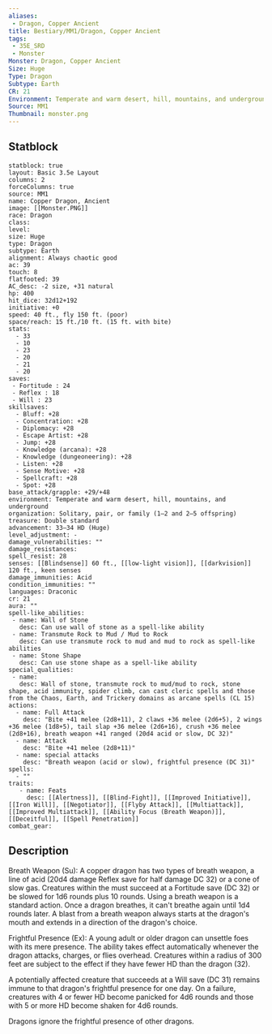 ```yaml
---
aliases:
 - Dragon, Copper Ancient
title: Bestiary/MM1/Dragon, Copper Ancient
tags:
 - 35E_SRD
 - Monster
Monster: Dragon, Copper Ancient
Size: Huge
Type: Dragon
Subtype: Earth
CR: 21
Environment: Temperate and warm desert, hill, mountains, and underground
Source: MM1
Thumbnail: monster.png
---
```


## Statblock

```statblock
statblock: true
layout: Basic 3.5e Layout
columns: 2
forceColumns: true
source: MM1 
name: Copper Dragon, Ancient
image: [[Monster.PNG]]
race: Dragon
class: 
level: 
size: Huge
type: Dragon
subtype: Earth
alignment: Always chaotic good
ac: 39
touch: 8
flatfooted: 39
AC_desc: -2 size, +31 natural
hp: 400
hit_dice: 32d12+192
initiative: +0
speed: 40 ft., fly 150 ft. (poor)
space/reach: 15 ft./10 ft. (15 ft. with bite)
stats:
  - 33
  - 10
  - 23
  - 20
  - 21
  - 20
saves:
 - Fortitude : 24
 - Reflex : 18
 - Will : 23
skillsaves:
  - Bluff: +28
  - Concentration: +28
  - Diplomacy: +28
  - Escape Artist: +28
  - Jump: +28
  - Knowledge (arcana): +28
  - Knowledge (dungeoneering): +28
  - Listen: +28
  - Sense Motive: +28
  - Spellcraft: +28
  - Spot: +28
base_attack/grapple: +29/+48
environment: Temperate and warm desert, hill, mountains, and underground
organization: Solitary, pair, or family (1–2 and 2–5 offspring)
treasure: Double standard
advancement: 33–34 HD (Huge)
level_adjustment: -
damage_vulnerabilities: ""
damage_resistances: 
spell_resist: 28
senses: [[Blindsense]] 60 ft., [[low-light vision]], [[darkvision]] 120 ft., keen senses
damage_immunities: Acid
condition_immunities: ""
languages: Draconic
cr: 21
aura: ""
spell-like_abilities:
 - name: Wall of Stone
   desc: Can use wall of stone as a spell-like ability
 - name: Transmute Rock to Mud / Mud to Rock
   desc: Can use transmute rock to mud and mud to rock as spell-like abilities
 - name: Stone Shape
   desc: Can use stone shape as a spell-like ability
special_qualities:
 - name: 
   desc: Wall of stone, transmute rock to mud/mud to rock, stone shape, acid immunity, spider climb, can cast cleric spells and those from the Chaos, Earth, and Trickery domains as arcane spells (CL 15)
actions:
  - name: Full Attack
    desc: "Bite +41 melee (2d8+11), 2 claws +36 melee (2d6+5), 2 wings +36 melee (1d8+5), tail slap +36 melee (2d6+16), crush +36 melee (2d8+16), breath weapon +41 ranged (20d4 acid or slow, DC 32)"
  - name: Attack
    desc: "Bite +41 melee (2d8+11)"
  - name: special attacks
    desc: "Breath weapon (acid or slow), frightful presence (DC 31)"
spells:
  - ""
traits:
   - name: Feats
     desc: [[Alertness]], [[Blind-Fight]], [[Improved Initiative]], [[Iron Will]], [[Negotiator]], [[Flyby Attack]], [[Multiattack]], [[Improved Multiattack]], [[Ability Focus (Breath Weapon)]], [[Deceitful]], [[Spell Penetration]]
combat_gear:  
```

## Description






Breath Weapon (Su): A copper dragon has two types of breath weapon, a line of acid (20d4 damage Reflex save for half damage DC 32) or a cone of slow gas. Creatures within the must succeed at a Fortitude save (DC 32) or be slowed for 1d6 rounds plus 10 rounds. Using a breath weapon is a standard action. Once a dragon breathes, it can't breathe again until 1d4 rounds later. A blast from a breath weapon always starts at the dragon's mouth and extends in a direction of the dragon's choice.

Frightful Presence (Ex): A young adult or older dragon can unsettle foes with its mere presence. The ability takes effect automatically whenever the dragon attacks, charges, or flies overhead. Creatures within a radius of 300 feet are subject to the effect if they have fewer HD than the dragon (32).

A potentially affected creature that succeeds at a Will save (DC 31) remains immune to that dragon's frightful presence for one day. On a failure, creatures with 4 or fewer HD become panicked for 4d6 rounds and those with 5 or more HD become shaken for 4d6 rounds.

Dragons ignore the frightful presence of other dragons.